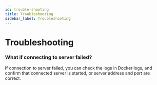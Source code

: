 ```yaml
---
id: trouble-shooting
title: Troubleshooting
sidebar_label: Troubleshooting
---
```


# Troubleshooting

### What if connecting to server failed?

  If connection to server failed, you can check the logs in Docker logs, and confirm that connected server is started, or server address and port are correct.

